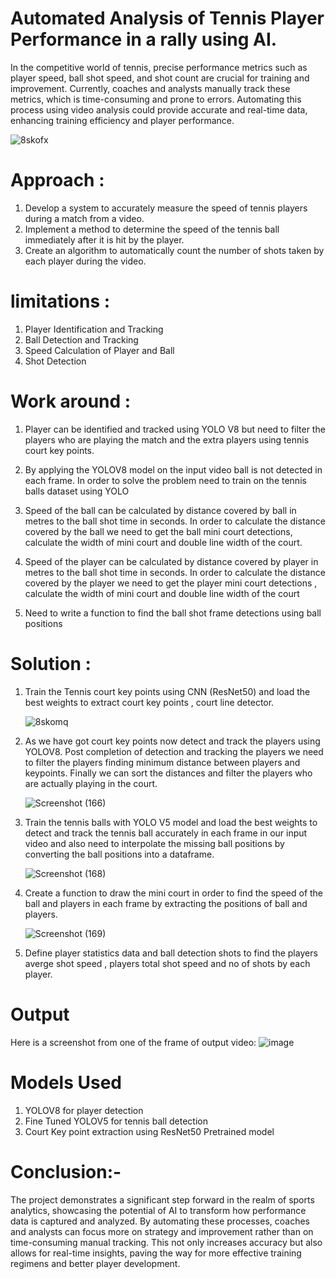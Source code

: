 # Automated Analysis of Tennis Player Performance in a rally using AI.


 In the competitive world of tennis, precise performance metrics such as player speed, ball shot speed, and shot count are crucial for training and improvement. Currently, coaches and analysts manually track these metrics, which is time-consuming and prone to errors. Automating this process using video analysis could provide accurate and real-time data, enhancing training efficiency and player performance.


![8skofx](https://github.com/saivarshitnune/Tennis-Analyzer/assets/121888709/64e217b6-2cf1-4396-b03c-ebe45c71d507)


# Approach : 
1. Develop a system to accurately measure the speed of tennis players during a match from a video.
2. Implement a method to determine the speed of the tennis ball immediately after it is hit by the player.
3. Create an algorithm to automatically count the number of shots taken by each player during the video.

# limitations :
1. Player Identification and Tracking
2. Ball Detection and Tracking
3. Speed Calculation of Player and Ball
4. Shot Detection


# Work around :
1. Player can be identified and tracked using YOLO V8 but need to filter the players who are playing the match and the extra players using tennis court key points.

2. By applying the YOLOV8 model on the input video ball is not detected in each frame. In order to solve the problem need to train on the tennis balls dataset using YOLO 

3. Speed of the ball can be calculated by distance covered by ball in metres to the ball shot time in seconds. In order to calculate the distance covered by the ball we need to get the ball mini court detections, calculate the width of mini court and double line width of the court.

4. Speed of the player can be calculated by distance covered by player in metres to the ball shot time in seconds. In order to calculate the distance covered by the player we need to get the player mini court detections , calculate the width of mini court and double line width of the court
5) Need to write a function to find the ball shot frame detections using ball positions

# Solution : 
  1. Train the Tennis court key points using CNN (ResNet50) and load the best weights to extract court key points , court line detector.

     ![8skomq](https://github.com/saivarshitnune/Tennis-Analyzer/assets/121888709/175d07aa-71ae-4ce2-9eef-52a6c61ccb23)


  2. As we have got court key points now detect and track the players using YOLOV8. Post completion of detection and tracking the players we need 
     to filter the players finding minimum distance between players and keypoints. Finally we can sort the distances and filter the players who 
     are actually playing in the court. 

     ![Screenshot (166)](https://github.com/saivarshitnune/Tennis-Analyzer/assets/121888709/a700b86a-464e-4e9d-aaf9-00d83822d247)

 3. Train the tennis balls with YOLO V5 model and load the best weights to detect and track the tennis ball accurately in each frame in our input 
    video and also need to interpolate the missing ball positions by converting the ball positions into a dataframe.
    
    ![Screenshot (168)](https://github.com/saivarshitnune/Tennis-Analyzer/assets/121888709/75ebfabc-2934-4a4a-bb53-3bcbfa18b66c)


 5. Create a function to draw the mini court in order to find the speed of the ball and players in each frame by extracting the positions of ball and players.

    ![Screenshot (169)](https://github.com/saivarshitnune/Tennis-Analyzer/assets/121888709/8c3bc82d-1e98-4d8b-b549-66dcf1ec9036)

 6. Define player statistics data and ball detection shots to find the players averge shot speed , players total shot speed and no of shots by 
    each player.
    
# Output 
Here is a screenshot from one of the frame of output video:
![image](https://github.com/saivarshitnune/Tennis-Analyzer/assets/121888709/a52943ab-0e31-4130-83ac-223cc4f1ed00)


# Models Used
1) YOLOV8 for player detection
2) Fine Tuned YOLOV5 for tennis ball detection
3) Court Key point extraction using ResNet50 Pretrained model


# Conclusion:-
 The project demonstrates a significant step forward in the realm of sports analytics, showcasing the potential of AI to transform how performance data is captured and analyzed. By automating these processes, coaches and analysts can focus more on strategy and improvement rather than on time-consuming manual tracking. This not only increases accuracy but also allows for real-time insights, paving the way for more effective training regimens and better player development.
